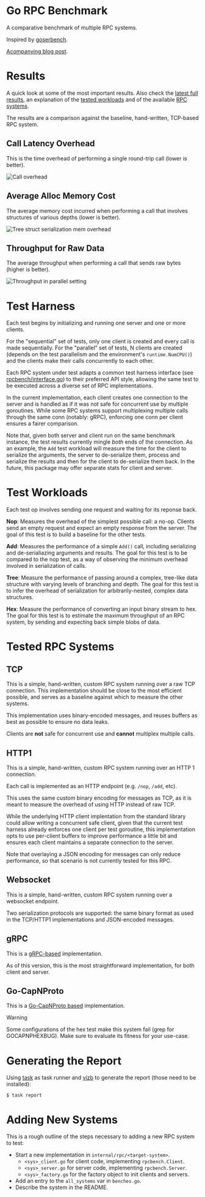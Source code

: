 # Go RPC Benchmark

A comparative benchmark of multiple RPC systems.

Inspired by [goserbench](https://github.com/alecthomas/go_serialization_benchmarks).

[Acompanying blog post](https://matheusd.com/post/go-rpc-benchmarks/).


# Results

A quick look at some of the most important results. Also check the [latest full results](https://matheusd.github.io/gorpcbench/www/last_benches.html),
an explanation of the [tested workloads](#test-workloads) and of the available [RPC systems](#tested-rpc-systems).

The results are a comparison against the baseline, hand-written, TCP-based RPC system.


## Call Latency Overhead


This is the time overhead of performing a single round-trip call (lower is
better).

![Call overhead](www/nop-latency.png)


## Average Alloc Memory Cost

The average memory cost incurred when performing a call that involves
structures of various depths (lower is better).

![Tree struct serialization mem overhead](www/tree-mem.png)



## Throughput for Raw Data

The average throughput when performing a call that sends raw bytes (higher is
better).

![Throughput in parallel setting](www/hex-throughput.png)


# Test Harness

Each test begins by initializing and running one server and one or more clients. 

For the "sequential" set of tests, only one client is created and every call is
made sequentially. For the "parallel" set of tests, N clients are created (depends
on the test parallelism and the environment's `runtime.NumCPU()`) and the clients
make their calls concurrently to each other.

Each RPC system under test adapts a common test harness interface (see [rpcbench/interface.go](/rpcbench/interface.go)) 
to their preferred API style, allowing the same test to be executed across a
diverse set of RPC implementations.

In the current implementation, each client creates one connection to the server
and is handled as if it was not safe for concurrent use by multiple goroutines.
While some RPC systems support multiplexing multiple calls through the same conn
(notably: gRPC), enforcing one conn per client ensures a fairer comparison.

Note that, given both server and client run on the same benchmark instance, the
test results currently mingle _both_ ends of the connection. As an example, the 
`Add` test workload will measure the time for the client to serialize the arguments,
the server to de-serialize them, process and serialize the results and then for
the client to de-serialize them back. In the future, this package may offer separate
stats for client and server.


# Test Workloads

Each test op involves sending one request and waiting for its reponse back.

**Nop**: Measures the overhead of the simplest possible call: a no-op. Clients
send an empty request and expect an empty response from the server. The goal of
this test is to build a baseline for the other tests.

**Add**: Measures the performance of a simple `Add()` call, including serializing
and de-serialiazing arguments and results. The goal for this test is to be compared
to the nop test, as a way of observing the minimum overhead involved in serialization
of calls.

**Tree**: Measure the performance of passing around a complex, tree-like data structure
with varying levels of branching and depth. The goal for this test is to infer
the overhead of serialization for arbitrarily-nested, complex data structures.

**Hex**: Measure the performance of converting an input binary stream to hex. The 
goal for this test is to estimate the maximum throughput of an RPC system, by
sending and expecting back simple blobs of data.



# Tested RPC Systems

## TCP

This is a simple, hand-written, custom RPC system running over a raw TCP
connection. This implementation should be close to the most efficient possible,
and serves as a baseline against which to measure the other systems. 

This implementation uses binary-encoded messages, and reuses buffers as best as
possible to ensure no data leaks.

Clients are **not** safe for concurrent use and **cannot** multiplex multiple calls.


## HTTP1

This is a simple, hand-written, custom RPC system running over an HTTP 1 connection.

Each call is implemented as an HTTP endpoint (e.g. `/nop`, `/add`, etc).

This uses the same custom binary encoding for messages as TCP, as it is meant to
measure the overhead of using HTTP instead of raw TCP.

While the underlying HTTP client implentation from the standard library could
allow writing a concurrent safe client, given that the current test harness already
enforces one client per test goroutine, this implementation opts to use per-client
buffers to improve performance a little bit and ensures each client maintains
a separate connection to the server.

Note that overlaying a JSON encoding for messages can only reduce performance,
so that scenario is not currently tested for this RPC.

## Websocket

This is a simple, hand-written, custom RPC system running over a websocket endpoint.

Two serialization protocols are supported: the same binary format as used in the
TCP/HTTP1 implementations and JSON-encoded messages.

## gRPC

This is a [gRPC-based](https://pkg.go.dev/google.golang.org/grpc) implementation.

As of this version, this is the most straightforward implementation, for both
client and server.

## Go-CapNProto

This is a [Go-CapNProto based](https://github.com/capnproto/go-capnp)
implementation.

> [!WARNING]
> Some configurations of the hex test make this system fail (grep for GOCAPNPHEXBUG).
> Make sure to evaluate its fitness for your use-case.


# Generating the Report

Using [task](https://taskfile.dev) as task runner and [vizb](https://github.com/goptics/vizb)
to generate the report (those need to be installed):

```shell
$ task report
```


# Adding New Systems

This is a rough outline of the steps necessary to adding a new RPC system to test:

- Start a new implementation in `internal/rpc/<target-system>`.
  - `<sys>_client.go` for client code, implementing `rpcbench.Client`.
  - `<sys>_server.go` for server code, implementing `rpcbench.Server`.
  - `<sys>_factory.go` for the factory object to init clients and servers.
- Add an entry to the `all_systems` var in `benches.go`.
- Describe the system in the README.

